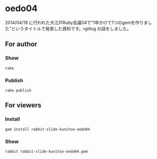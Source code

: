 # oedo04

2014/04/19 に行われた大江戸Ruby会議04で"1年かけて1つのgemを作りました"というタイトルで発表した資料です。rgitlog の話をしました。

## For author

### Show

    rake

### Publish

    rake publish

## For viewers

### Install

    gem install rabbit-slide-kunitoo-oedo04

### Show

    rabbit rabbit-slide-kunitoo-oedo04.gem

